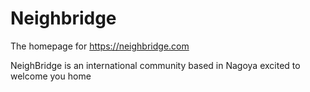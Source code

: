 # Neighbridge

The homepage for https://neighbridge.com

NeighBridge is an international community based in Nagoya excited to welcome you home
